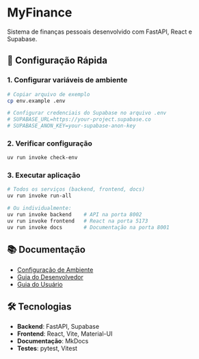 # MyFinance

Sistema de finanças pessoais desenvolvido com FastAPI, React e Supabase.

## 🚀 Configuração Rápida

### 1. Configurar variáveis de ambiente
```bash
# Copiar arquivo de exemplo
cp env.example .env

# Configurar credenciais do Supabase no arquivo .env
# SUPABASE_URL=https://your-project.supabase.co
# SUPABASE_ANON_KEY=your-supabase-anon-key
```

### 2. Verificar configuração
```bash
uv run invoke check-env
```

### 3. Executar aplicação
```bash
# Todos os serviços (backend, frontend, docs)
uv run invoke run-all

# Ou individualmente:
uv run invoke backend    # API na porta 8002
uv run invoke frontend   # React na porta 5173
uv run invoke docs       # Documentação na porta 8001
```

## 📚 Documentação

- [Configuração de Ambiente](docs/dev/env-setup.md)
- [Guia do Desenvolvedor](docs/dev/index.md)
- [Guia do Usuário](docs/user/index.md)

## 🛠️ Tecnologias

- **Backend**: FastAPI, Supabase
- **Frontend**: React, Vite, Material-UI
- **Documentação**: MkDocs
- **Testes**: pytest, Vitest 